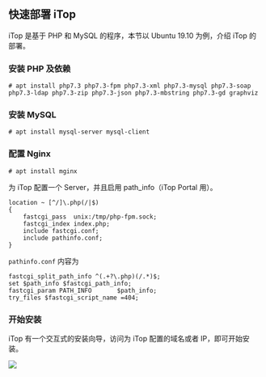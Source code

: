 ## 快速部署 iTop

iTop 是基于 PHP 和 MySQL 的程序，本节以 Ubuntu 19.10 为例，介绍 iTop 的部署。

### 安装 PHP 及依赖

```{.bash}
# apt install php7.3 php7.3-fpm php7.3-xml php7.3-mysql php7.3-soap php7.3-ldap php7.3-zip php7.3-json php7.3-mbstring php7.3-gd graphviz
```

### 安装 MySQL
```{.bash}
# apt install mysql-server mysql-client
```

### 配置 Nginx

```{.bash}
# apt install mginx
```

为 iTop 配置一个 Server，并且启用 path_info（iTop Portal 用）。

```{.default}
location ~ [^/]\.php(/|$)
{
	fastcgi_pass  unix:/tmp/php-fpm.sock;
	fastcgi_index index.php;
	include fastcgi.conf;
	include pathinfo.conf;
}
```

`pathinfo.conf` 内容为

```{.default}
fastcgi_split_path_info ^(.+?\.php)(/.*)$;
set $path_info $fastcgi_path_info;
fastcgi_param PATH_INFO       $path_info;
try_files $fastcgi_script_name =404;
```

### 开始安装
iTop 有一个交互式的安装向导，访问为 iTop 配置的域名或者 IP，即可开始安装。

![](images/itop.png)